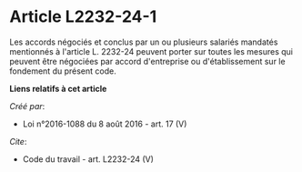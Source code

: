 # Article L2232-24-1

Les accords négociés et conclus par un ou plusieurs salariés mandatés mentionnés à l'article L. 2232-24 peuvent porter sur
toutes les mesures qui peuvent être négociées par accord d'entreprise ou d'établissement sur le fondement du présent code.

**Liens relatifs à cet article**

_Créé par_:

  - Loi n°2016-1088 du 8 août 2016 - art. 17 (V)

_Cite_:

  - Code du travail - art. L2232-24 (V)
